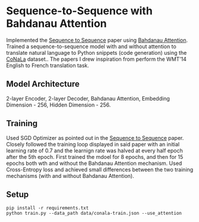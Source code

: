 # Sequence-to-Sequence with Bahdanau Attention
Implemented the [Sequence to Sequence](https://arxiv.org/pdf/1409.3215) paper using [Bahdanau Attention](https://arxiv.org/pdf/1409.0473). 
Trained a sequence-to-sequence model with and without attention to translate natural language to Python snippets (code generation) using the [CoNaLa](https://conala-corpus.github.io/) dataset..
The papers I drew inspiration from perform the WMT’14 English to French translation task. 

## Model Architecture
2-layer Encoder, 2-layer Decoder, Bahdanau Attention, Embedding Dimension - 256, Hidden Dimension - 256. 

## Training
Used SGD Optimizer as pointed out in the [Sequence to Sequence](https://arxiv.org/pdf/1409.3215) paper. Closely followed the training loop displayed in said paper with an initial learning rate of 0.7 and the learnign rate was halved at every half epoch after the 5th epoch. First trained the mdoel for 8 epochs, and then for 15 epochs both wth and without the Bahdanau Attention mechanism. Used Cross-Entropy loss and achieved small differences between the two training mechanisms (with and without Bahdanau Attention). 

## Setup

```
pip install -r requirements.txt
python train.py --data_path data/conala-train.json --use_attention 
```
